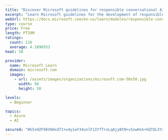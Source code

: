 ```yaml
---
title: "Discover Microsoft guidelines for responsible conversational AI development"
excerpt: "Learn Microsoft guidelines for the development of responsible conversational AI, such as chat bots and voice-controlled systems."
webUrl: https://docs.microsoft.com/en-us/learn/modules/responsible-conversational-ai/
type: course
price: Free
length: PT39M
ratings:
  count: 116
  average: 4.1896553
heat: 50

provider:
  name: Microsoft Learn
  domain: microsoft.com
  images:
    - url: /assets/images/organizations/microsoft.com-50x50.jpg
      width: 50
      height: 50

levels:
  - Beginner

topics:
  - Azure
  - AI

secured: "WS5sHZF96V6Hxd7I+u4yiwY34unlF1IYfTroLqAjyBtN+vSxwHsk+kQTQLXY24xyP9ZGj5mvGJg02/Uicviw0p/1qaqKUj8V/6Mxv7EzCk82wUSWxDoSLG6nAkmTNJDcTHAgL+tz41/UX9BCVXkkfPV68rpbGvQGrkc1M17zL36JwxwXZ943iRJVRaMOskeji7bwZq88cwW0qiCsWIKwlKqIDzLCgM80mNftgITOefvVnxtc60zsMY1iLeqwIbN754oRuAjBrMwN+d4DleO8b32DjsWjQS49L66Jm4JwQLanRpslBk3pvBNwvMrEbgGSoJDMpc1l/tptsi/qxCmKh7xknnHQyQbO3CcSn5t6ay304jZvHhCTEFGlvb7HdosNMyGS1Ejdt6y/DLfkSOIvx56wWat++o2mO7atokthYko=;zfg0Co3sEyiA+Tq3vKwCdQ=="
---
```


